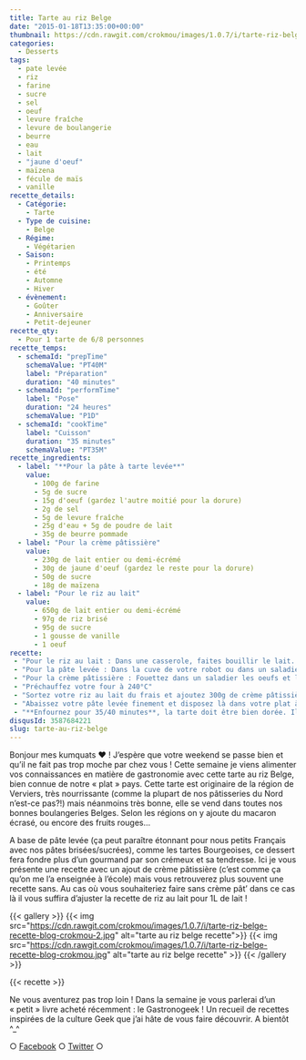 ```yaml
---
title: Tarte au riz Belge
date: "2015-01-18T13:35:00+00:00"
thumbnail: https://cdn.rawgit.com/crokmou/images/1.0.7/i/tarte-riz-belge-recette-blog-crokmou-1.jpg
categories:
  - Desserts
tags:
  - pate levée
  - riz
  - farine
  - sucre
  - sel
  - oeuf
  - levure fraîche
  - levure de boulangerie
  - beurre
  - eau
  - lait
  - "jaune d'oeuf"
  - maïzena
  - fécule de maïs
  - vanille
recette_details:
  - Catégorie:
    - Tarte
  - Type de cuisine:
    - Belge
  - Régime:
    - Végétarien
  - Saison:
    - Printemps
    - été
    - Automne
    - Hiver
  - évènement:
    - Goûter
    - Anniversaire
    - Petit-dejeuner
recette_qty:
  - Pour 1 tarte de 6/8 personnes
recette_temps:
  - schemaId: "prepTime"
    schemaValue: "PT40M"
    label: "Préparation"
    duration: "40 minutes"
  - schemaId: "performTime"
    label: "Pose"
    duration: "24 heures"
    schemaValue: "P1D"
  - schemaId: "cookTime"
    label: "Cuisson"
    duration: "35 minutes"
    schemaValue: "PT35M"
recette_ingredients:
  - label: "**Pour la pâte à tarte levée**"
    value:
      - 100g de farine
      - 5g de sucre
      - 15g d'oeuf (gardez l'autre moitié pour la dorure)
      - 2g de sel
      - 5g de levure fraîche
      - 25g d'eau + 5g de poudre de lait
      - 35g de beurre pommade
  - label: "Pour la crème pâtissière"
    value:
      - 230g de lait entier ou demi-écrémé
      - 30g de jaune d'oeuf (gardez le reste pour la dorure)
      - 50g de sucre
      - 18g de maïzena
  - label: "Pour le riz au lait"
    value:
      - 650g de lait entier ou demi-écrémé
      - 97g de riz brisé
      - 95g de sucre
      - 1 gousse de vanille
      - 1 oeuf
recette:
 - "Pour le riz au lait : Dans une casserole, faites bouillir le lait. Ajoutez ensuite le riz et la gousse de vanille préalablement fendue et les grains de vanille. Faites cuire le riz en remuant régulièrement jusqu’à qu’il soit légèrement croquant au centre, « al dente » en somme. Ajoutez le sucre, faites cuire encore 3/4 minutes, versez ensuite le tout dans un récipient et réservez au frais pendant minimum 3h. (Vous pouvez retirer la gousse de vanille et l’ajouter à la préparation de la crème pâtissière si vous le souhaitez)"
 - "Pour la pâte levée : Dans la cuve de votre robot ou dans un saladier, versez la farine et le sucre, le sel d’un côté et la levure de l’autre. Mélangez quelques minutes en vitesse 1 (soit la 2/3 sur KA) et ajoutez petit à petit les oeufs et le mélange eau/poudre de lait. Continuez de mélanger pendant 5 minutes environ puis ajoutez le beurre pommade. Mélangez à nouveau jusqu’à ce que le beurre ai disparu. Il ne faut pas trop travailler la pâte (contrairement au pain ;)). Faites une boule et laissez la reposer sous un essuie propre pendant 30 minutes"
 - "Pour la crème pâtissière : Fouettez dans un saladier les oeufs et la moitié du sucre puis ajoutez la maïzena et mélangez de nouveau. Dans une casserole, faites bouillir le lait et l’autre moitié du sucre. Une fois le lait chaud, versez-en un peu dans le mélange sucre/oeuf/maïzena mélangez bien et reversez le tout dans la casserole. Remuez sans cesse afin que la crème ne brûle pas et portez à ébullition. Continuez de fouetter environ 1min après les premières bulles. Versez la crème encore chaude sur une plaque en fer (ou un moule si vous n’avez rien d’autre) préalablement recouvert de papier film. Filmez ensuite la crème au contact et mettre au congélateur afin qu’elle refroidisse rapidement. Une fois froide, conservez au frigo."
 - "Préchauffez votre four à 240°C"
 - "Sortez votre riz au lait du frais et ajoutez 300g de crème pâtissière, mélangez délicatement puis ajoutez un oeuf entier et mélangez de nouveau avec les mains."
 - "Abaissez votre pâte levée finement et disposez là dans votre plat à tarte préalablement (bien) beurré. Ajustez bien les bords de votre pâte au plat et coupez si nécessaire. Versez ensuite l’appareil de riz au lait dans la tarte, égalisez puis badigeonnez le dessus de dorure (n’oubliez pas les bords de la pâte)"
 - "**Enfournez pour 35/40 minutes**, la tarte doit être bien dorée. Il est plus facile de la démouler encore chaude, en revanche il est préférable de la déguster froide !"
disqusId: 3587684221
slug: tarte-au-riz-belge
---
```


Bonjour mes kumquats ❤ ! J’espère que votre weekend se passe bien et qu’il ne fait pas trop moche par chez vous ! Cette semaine je viens alimenter vos connaissances en matière de gastronomie avec cette tarte au riz Belge, bien connue de notre « plat » pays. Cette tarte est originaire de la région de Verviers, très nourrissante (comme la plupart de nos pâtisseries du Nord n’est-ce pas?!) mais néanmoins très bonne, elle se vend dans toutes nos bonnes boulangeries Belges. Selon les régions on y ajoute du macaron écrasé, ou encore des fruits rouges…

A base de pâte levée (ça peut paraître étonnant pour nous petits Français avec nos pâtes brisées/sucrées), comme les tartes Bourgeoises, ce dessert fera fondre plus d’un gourmand par son crémeux et sa tendresse.
Ici je vous présente une recette avec un ajout de crème pâtissière (c’est comme ça qu’on me l’a enseignée à l’école) mais vous retrouverez plus souvent une recette sans. Au cas où vous souhaiteriez faire sans crème pât’ dans ce cas là il vous suffira d’ajuster la recette de riz au lait pour 1L de lait !

{{< gallery >}}
    {{< img src="https://cdn.rawgit.com/crokmou/images/1.0.7/i/tarte-riz-belge-recette-blog-crokmou-2.jpg" alt="tarte au riz belge recette">}}
    {{< img src="https://cdn.rawgit.com/crokmou/images/1.0.7/i/tarte-riz-belge-recette-blog-crokmou.jpg" alt="tarte au riz belge recette" >}}
{{< /gallery >}}


{{< recette >}}

Ne vous aventurez pas trop loin ! Dans la semaine je vous parlerai d’un « petit » livre acheté récemment : le Gastronogeek ! Un recueil de recettes inspirées de la culture Geek que j’ai hâte de vous faire découvrir. A bientôt ^_^

○ [Facebook](https://www.facebook.com/crokmou.blog) ○ [Twitter](https://twitter.com/Crokmou) ○
